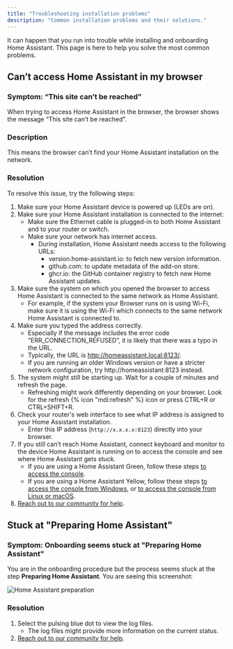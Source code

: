 ```yaml
---
title: "Troubleshooting installation problems"
description: "Common installation problems and their solutions."
---
```


It can happen that you run into trouble while installing and onboarding Home Assistant. This page is here to help you solve the most common problems.

## Can’t access Home Assistant in my browser

### Symptom: “This site can’t be reached”

When trying to access Home Assistant in the browser, the browser shows the message “This site can’t be reached”.

### Description

This means the browser can’t find your Home Assistant installation on the network.

### Resolution

To resolve this issue, try the following steps:

1. Make sure your Home Assistant device is powered up (LEDs are on).
2. Make sure your Home Assistant installation is connected to the internet:
   - Make sure the Ethernet cable is plugged-in to both Home Assistant and to your router or switch.
   - Make sure your network has internet access.
     - During installation, Home Assistant needs access to the following URLs:
       - version.home-assistant.io: to fetch new version information.
       - github.com: to update metadata of the add-on store.
       - ghcr.io: the GitHub container registry to fetch new Home Assistant updates.
3. Make sure the system on which you opened the browser to access Home Assistant is connected to the same network as Home Assistant.
   - For example, if the system your Browser runs on is using Wi-Fi, make sure it is using the Wi-Fi which connects to the same network Home Assistant is connected to.
4. Make sure you typed the address correctly.
   - Especially if the message includes the error code “ERR_CONNECTION_REFUSED”, it is likely that there was a typo in the URL.
   - Typically, the URL is http://homeassistant.local:8123/.
   - If you are running an older Windows version or have a stricter network configuration, try http://homeassistant:8123 instead.
5. The system might still be starting up. Wait for a couple of minutes and refresh the page.
   - Refreshing might work differently depending on your browser. Look for the refresh {% icon "mdi:refresh" %} icon or press CTRL+R or CTRL+SHIFT+R.
6. Check your router's web interface to see what IP address is assigned to your Home Assistant installation.
   - Enter this IP address (`http://x.x.x.x:8123`) directly into your browser.
7. If you still can’t reach Home Assistant, connect keyboard and monitor to the device Home Assistant is running on to access the console and see where Home Assistant gets stuck.
   - If you are using a Home Assistant Green, follow these steps [to access the console](https://green.home-assistant.io/guides/use-terminal/).
   - If you are using a Home Assistant Yellow, follow these steps [to access the console from Windows](https://yellow.home-assistant.io/guides/use-serial-console-windows/), or [to access the console from Linux or macOS](https://yellow.home-assistant.io/guides/use-serial-console-linux-macos/).
8. [Reach out to our community for help](https://www.home-assistant.io/help/).

## Stuck at "Preparing Home Assistant"

### Symptom: Onboarding seems stuck at "Preparing Home Assistant"

You are in the onboarding procedure but the process seems stuck at the step **Preparing Home Assistant**.
You are seeing this screenshot:

![Home Assistant preparation](/images/getting-started/onboarding_preparing_01.png)

### Resolution

1. Select the pulsing blue dot to view the log files.
   - The log files might provide more information on the current status.
2. [Reach out to our community for help](https://www.home-assistant.io/help/).
